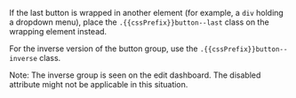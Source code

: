 If the last button is wrapped in another element (for example, a `div` holding a dropdown menu), place the `.{{cssPrefix}}button--last` class on the wrapping element instead.

For the inverse version of the button group, use the `.{{cssPrefix}}button--inverse` class.

Note: The inverse group is seen on the edit dashboard. The disabled attribute might not be applicable in this situation.
